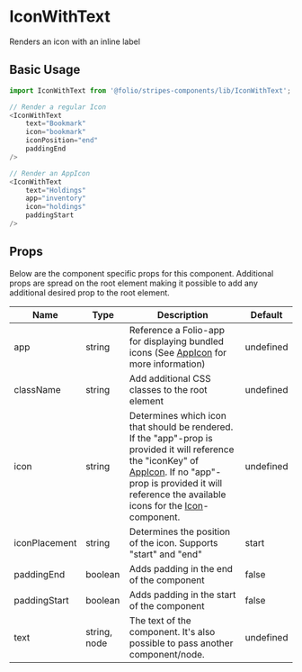 # IconWithText
Renders an icon with an inline label

## Basic Usage
```js
import IconWithText from '@folio/stripes-components/lib/IconWithText';

// Render a regular Icon
<IconWithText
    text="Bookmark"
    icon="bookmark"
    iconPosition="end"
    paddingEnd
/>

// Render an AppIcon
<IconWithText
    text="Holdings"
    app="inventory"
    icon="holdings"
    paddingStart
/>
```

## Props
Below are the component specific props for this component. Additional props are spread on the root element making it possible to add any additional desired prop to the root element.

Name | Type | Description | Default
-- | -- | -- | --
app | string | Reference a Folio-app for displaying bundled icons (See [AppIcon](/?selectedKind=AppIcon) for more information) | undefined
className | string | Add additional CSS classes to the root element | undefined
icon | string | Determines which icon that should be rendered. If the "app"-prop is provided it will reference the "iconKey" of [AppIcon](/?selectedKind=AppIcon). If no "app"-prop is provided it will reference the available icons for the [Icon](/?selectedKind=Icon)-component. | undefined
iconPlacement | string | Determines the position of the icon. Supports "start" and "end" | start
paddingEnd | boolean | Adds padding in the end of the component | false
paddingStart | boolean | Adds padding in the start of the component | false
text | string, node | The text of the component. It's also possible to pass another component/node. | undefined